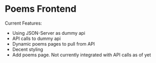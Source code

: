# Poems Frontend

Current Features:
* Using JSON-Server as dummy api
* API calls to dummy api
* Dynamic poems pages to pull from API
* Decent styling
* Add poems page. Not currently integrated with API calls as of yet